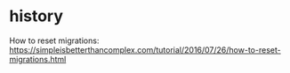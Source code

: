 # history

How to reset migrations: https://simpleisbetterthancomplex.com/tutorial/2016/07/26/how-to-reset-migrations.html
